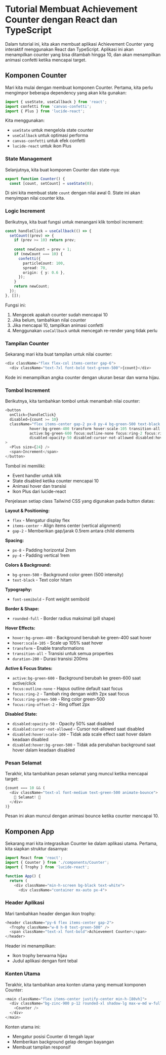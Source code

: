 # Tutorial Membuat Achievement Counter dengan React dan TypeScript

Dalam tutorial ini, kita akan membuat aplikasi Achievement Counter yang interaktif menggunakan React dan TypeScript. Aplikasi ini akan menampilkan counter yang bisa ditambah hingga 10, dan akan menampilkan animasi confetti ketika mencapai target.

## Komponen Counter

Mari kita mulai dengan membuat komponen Counter. Pertama, kita perlu mengimpor beberapa dependency yang akan kita gunakan:

```typescript
import { useState, useCallback } from 'react';
import confetti from 'canvas-confetti';
import { Plus } from 'lucide-react';
```

Kita menggunakan:
- `useState` untuk mengelola state counter
- `useCallback` untuk optimasi performa
- `canvas-confetti` untuk efek confetti
- `lucide-react` untuk ikon Plus

### State Management

Selanjutnya, kita buat komponen Counter dan state-nya:

```typescript
export function Counter() {
  const [count, setCount] = useState(0);
```

Di sini kita membuat state `count` dengan nilai awal 0. State ini akan menyimpan nilai counter kita.

### Logic Increment

Berikutnya, kita buat fungsi untuk menangani klik tombol increment:

```typescript
const handleClick = useCallback(() => {
  setCount((prev) => {
    if (prev >= 10) return prev;
    
    const newCount = prev + 1;
    if (newCount === 10) {
      confetti({
        particleCount: 100,
        spread: 70,
        origin: { y: 0.6 },
      });
    }
    return newCount;
  });
}, []);
```

Fungsi ini:
1. Mengecek apakah counter sudah mencapai 10
2. Jika belum, tambahkan nilai counter
3. Jika mencapai 10, tampilkan animasi confetti
4. Menggunakan `useCallback` untuk mencegah re-render yang tidak perlu

### Tampilan Counter

Sekarang mari kita buat tampilan untuk nilai counter:

```typescript
<div className="flex flex-col items-center gap-6">
  <div className="text-7xl font-bold text-green-500">{count}</div>
```

Kode ini menampilkan angka counter dengan ukuran besar dan warna hijau.

### Tombol Increment

Berikutnya, kita tambahkan tombol untuk menambah nilai counter:

```typescript
<button
  onClick={handleClick}
  disabled={count >= 10}
  className="flex items-center gap-2 px-8 py-4 bg-green-500 text-black font-semibold rounded-full
           hover:bg-green-400 transform hover:scale-105 transition-all duration-200
           active:bg-green-600 focus:outline-none focus:ring-2 focus:ring-green-500 focus:ring-offset-2
           disabled:opacity-50 disabled:cursor-not-allowed disabled:hover:scale-100 disabled:hover:bg-green-500"
>
  <Plus size={24} />
  <span>Increment</span>
</button>
```

Tombol ini memiliki:
- Event handler untuk klik
- State disabled ketika counter mencapai 10
- Animasi hover dan transisi
- Ikon Plus dari lucide-react

Penjelasan setiap class Tailwind CSS yang digunakan pada button diatas:

**Layout & Positioning:**
- `flex` - Mengatur display flex
- `items-center` - Align items center (vertical alignment)
- `gap-2` - Memberikan gap/jarak 0.5rem antara child elements

**Spacing:**
- `px-8` - Padding horizontal 2rem
- `py-4` - Padding vertical 1rem

**Colors & Background:**
- `bg-green-500` - Background color green (500 intensity)
- `text-black` - Text color hitam

**Typography:**
- `font-semibold` - Font weight semibold

**Border & Shape:**
- `rounded-full` - Border radius maksimal (pill shape)

**Hover Effects:**
- `hover:bg-green-400` - Background berubah ke green-400 saat hover
- `hover:scale-105` - Scale up 105% saat hover
- `transform` - Enable transformations
- `transition-all` - Transisi untuk semua properties
- `duration-200` - Durasi transisi 200ms

**Active & Focus States:**
- `active:bg-green-600` - Background berubah ke green-600 saat active/click
- `focus:outline-none` - Hapus outline default saat focus
- `focus:ring-2` - Tambah ring dengan width 2px saat focus
- `focus:ring-green-500` - Ring color green-500
- `focus:ring-offset-2` - Ring offset 2px

**Disabled State:**
- `disabled:opacity-50` - Opacity 50% saat disabled
- `disabled:cursor-not-allowed` - Cursor not-allowed saat disabled
- `disabled:hover:scale-100` - Tidak ada scale effect saat hover dalam keadaan disabled
- `disabled:hover:bg-green-500` - Tidak ada perubahan background saat hover dalam keadaan disabled

### Pesan Selamat

Terakhir, kita tambahkan pesan selamat yang muncul ketika mencapai target:

```typescript
{count === 10 && (
  <div className="text-xl font-medium text-green-500 animate-bounce">
    🎉 Selamat! 🎉
  </div>
)}
```

Pesan ini akan muncul dengan animasi bounce ketika counter mencapai 10.

## Komponen App

Sekarang mari kita integrasikan Counter ke dalam aplikasi utama. Pertama, kita siapkan struktur dasarnya:

```typescript
import React from 'react';
import { Counter } from './components/Counter';
import { Trophy } from 'lucide-react';

function App() {
  return (
    <div className="min-h-screen bg-black text-white">
      <div className="container mx-auto px-4">
```

### Header Aplikasi

Mari tambahkan header dengan ikon trophy:

```typescript
<header className="py-6 flex items-center gap-2">
  <Trophy className="w-8 h-8 text-green-500" />
  <span className="text-xl font-bold">Achievement Counter</span>
</header>
```

Header ini menampilkan:
- Ikon trophy berwarna hijau
- Judul aplikasi dengan font tebal

### Konten Utama

Terakhir, kita tambahkan area konten utama yang memuat komponen Counter:

```typescript
<main className="flex items-center justify-center min-h-[80vh]">
  <div className="bg-zinc-900 p-12 rounded-xl shadow-lg max-w-md w-full">
    <Counter />
  </div>
</main>
```

Konten utama ini:
- Mengatur posisi Counter di tengah layar
- Memberikan background gelap dengan bayangan
- Membuat tampilan responsif
